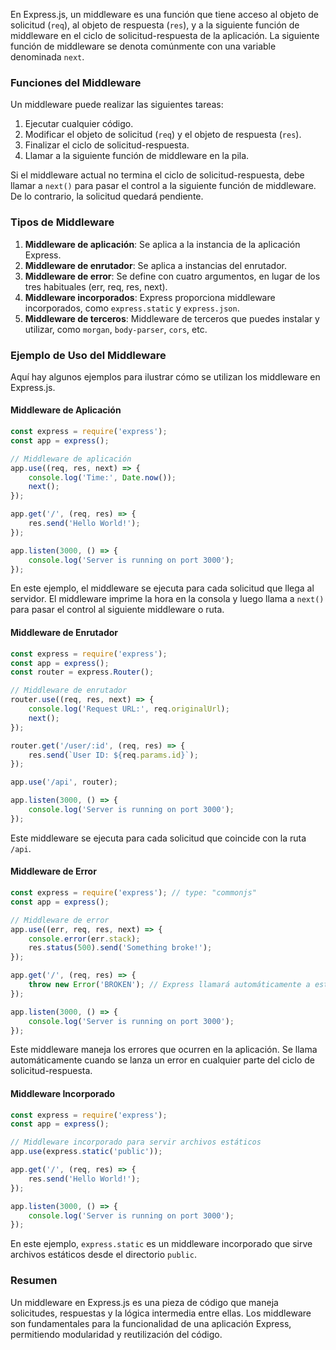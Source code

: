En Express.js, un middleware es una función que tiene acceso al objeto de solicitud (`req`), al objeto de respuesta (`res`), y a la siguiente función de middleware en el ciclo de solicitud-respuesta de la aplicación. La siguiente función de middleware se denota comúnmente con una variable denominada `next`.

### Funciones del Middleware

Un middleware puede realizar las siguientes tareas:
1. Ejecutar cualquier código.
2. Modificar el objeto de solicitud (`req`) y el objeto de respuesta (`res`).
3. Finalizar el ciclo de solicitud-respuesta.
4. Llamar a la siguiente función de middleware en la pila.

Si el middleware actual no termina el ciclo de solicitud-respuesta, debe llamar a `next()` para pasar el control a la siguiente función de middleware. De lo contrario, la solicitud quedará pendiente.

### Tipos de Middleware

1. **Middleware de aplicación**: Se aplica a la instancia de la aplicación Express.
2. **Middleware de enrutador**: Se aplica a instancias del enrutador.
3. **Middleware de error**: Se define con cuatro argumentos, en lugar de los tres habituales (err, req, res, next).
4. **Middleware incorporados**: Express proporciona middleware incorporados, como `express.static` y `express.json`.
5. **Middleware de terceros**: Middleware de terceros que puedes instalar y utilizar, como `morgan`, `body-parser`, `cors`, etc.

### Ejemplo de Uso del Middleware

Aquí hay algunos ejemplos para ilustrar cómo se utilizan los middleware en Express.js.

#### Middleware de Aplicación

```javascript
const express = require('express');
const app = express();

// Middleware de aplicación
app.use((req, res, next) => {
    console.log('Time:', Date.now());
    next();
});

app.get('/', (req, res) => {
    res.send('Hello World!');
});

app.listen(3000, () => {
    console.log('Server is running on port 3000');
});
```

En este ejemplo, el middleware se ejecuta para cada solicitud que llega al servidor. El middleware imprime la hora en la consola y luego llama a `next()` para pasar el control al siguiente middleware o ruta.

#### Middleware de Enrutador

```javascript
const express = require('express');
const app = express();
const router = express.Router();

// Middleware de enrutador
router.use((req, res, next) => {
    console.log('Request URL:', req.originalUrl);
    next();
});

router.get('/user/:id', (req, res) => {
    res.send(`User ID: ${req.params.id}`);
});

app.use('/api', router);

app.listen(3000, () => {
    console.log('Server is running on port 3000');
});
```

Este middleware se ejecuta para cada solicitud que coincide con la ruta `/api`.

#### Middleware de Error

```javascript
const express = require('express'); // type: "commonjs"
const app = express();

// Middleware de error
app.use((err, req, res, next) => {
    console.error(err.stack);
    res.status(500).send('Something broke!');
});

app.get('/', (req, res) => {
    throw new Error('BROKEN'); // Express llamará automáticamente a este middleware de error
});

app.listen(3000, () => {
    console.log('Server is running on port 3000');
});
```

Este middleware maneja los errores que ocurren en la aplicación. Se llama automáticamente cuando se lanza un error en cualquier parte del ciclo de solicitud-respuesta.

#### Middleware Incorporado

```javascript
const express = require('express');
const app = express();

// Middleware incorporado para servir archivos estáticos
app.use(express.static('public'));

app.get('/', (req, res) => {
    res.send('Hello World!');
});

app.listen(3000, () => {
    console.log('Server is running on port 3000');
});
```

En este ejemplo, `express.static` es un middleware incorporado que sirve archivos estáticos desde el directorio `public`.

### Resumen

Un middleware en Express.js es una pieza de código que maneja solicitudes, respuestas y la lógica intermedia entre ellas. Los middleware son fundamentales para la funcionalidad de una aplicación Express, permitiendo modularidad y reutilización del código.